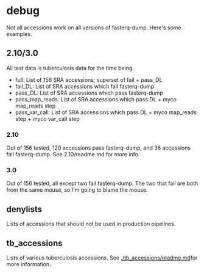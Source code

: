 # debug
Not all accessions work on all versions of fasterq-dump. Here's some examples.

## 2.10/3.0
All test data is tuberculosis data for the time being.
* full: List of 156 SRA accessions; superset of fail + pass_DL
* fail_DL: List of SRA accessions which fail fasterq-dump
* pass_DL: List of SRA accessions which pass fasterq-dump
* pass_map_reads: List of SRA accessions which pass DL + myco map_reads step
* pass_var_call: List of SRA accessions which pass DL + myco map_reads step + myco var_call step

### 2.10
Out of 156 tested, 120 accessions pass fasterq-dump, and 36 accessions fail fasterq-dump. See 2.10/readme.md for more info.

### 3.0
Out of 156 tested, all except two fail fasterq-dump. The two that fail are both from the same mouse, so I'm going to blame the mouse.

## denylists
Lists of accessions that should not be used in production pipelines.

## tb_accessions
Lists of various tuberculosis accessions. See [./tb_accessions/readme.md]()for more information.